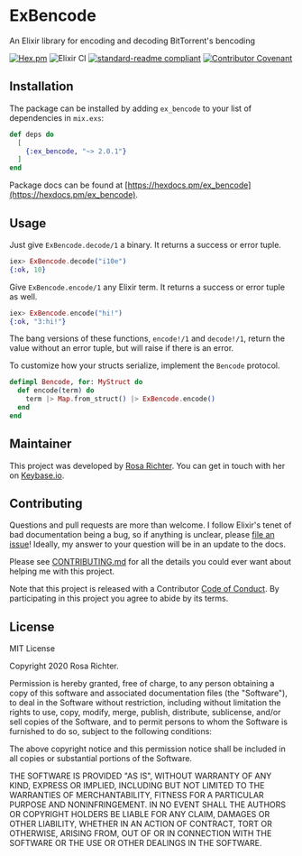 # ExBencode

An Elixir library for encoding and decoding BitTorrent's bencoding

[![Hex.pm](https://img.shields.io/hexpm/v/ex_bencode)](https://hex.pm/packages/ex_bencode/)
![Elixir CI](https://github.com/Cantido/ex_bencode/workflows/Elixir%20CI/badge.svg)
[![standard-readme compliant](https://img.shields.io/badge/readme%20style-standard-brightgreen.svg)](https://github.com/RichardLitt/standard-readme)
[![Contributor Covenant](https://img.shields.io/badge/Contributor%20Covenant-v2.0%20adopted-ff69b4.svg)](code_of_conduct.md)


## Installation

The package can be installed by adding `ex_bencode` to your list of dependencies in `mix.exs`:

```elixir
def deps do
  [
    {:ex_bencode, "~> 2.0.1"}
  ]
end
```

Package docs can be found at [https://hexdocs.pm/ex_bencode](https://hexdocs.pm/ex_bencode).

## Usage

Just give `ExBencode.decode/1` a binary.
It returns a success or error tuple.

```elixir
iex> ExBencode.decode("i10e")
{:ok, 10}
```

Give `ExBencode.encode/1` any Elixir term.
It returns a success or error tuple as well.

```elixir
iex> ExBencode.encode("hi!")
{:ok, "3:hi!"}
```

The bang versions of these functions, `encode!/1` and `decode!/1`,
return the value without an error tuple, but will raise if there is an error.

To customize how your structs serialize, implement the `Bencode` protocol.

```elixir
defimpl Bencode, for: MyStruct do
  def encode(term) do
    term |> Map.from_struct() |> ExBencode.encode()
  end
end
```

## Maintainer

This project was developed by [Rosa Richter](https://github.com/Cantido).
You can get in touch with her on [Keybase.io](https://keybase.io/cantido).

## Contributing

Questions and pull requests are more than welcome.
I follow Elixir's tenet of bad documentation being a bug,
so if anything is unclear, please [file an issue](https://github.com/Cantido/ex_bencode/issues/new)!
Ideally, my answer to your question will be in an update to the docs.

Please see [CONTRIBUTING.md](CONTRIBUTING.md) for all the details you could ever want about helping me with this project.

Note that this project is released with a Contributor [Code of Conduct](code_of_conduct.md).
By participating in this project you agree to abide by its terms.


## License

MIT License

Copyright 2020 Rosa Richter.

Permission is hereby granted, free of charge, to any person obtaining a copy of
this software and associated documentation files (the "Software"), to deal in
the Software without restriction, including without limitation the rights to
use, copy, modify, merge, publish, distribute, sublicense, and/or sell copies
of the Software, and to permit persons to whom the Software is furnished to do
so, subject to the following conditions:

The above copyright notice and this permission notice shall be included in all
copies or substantial portions of the Software.

THE SOFTWARE IS PROVIDED "AS IS", WITHOUT WARRANTY OF ANY KIND, EXPRESS OR
IMPLIED, INCLUDING BUT NOT LIMITED TO THE WARRANTIES OF MERCHANTABILITY,
FITNESS FOR A PARTICULAR PURPOSE AND NONINFRINGEMENT. IN NO EVENT SHALL THE
AUTHORS OR COPYRIGHT HOLDERS BE LIABLE FOR ANY CLAIM, DAMAGES OR OTHER
LIABILITY, WHETHER IN AN ACTION OF CONTRACT, TORT OR OTHERWISE, ARISING FROM,
OUT OF OR IN CONNECTION WITH THE SOFTWARE OR THE USE OR OTHER DEALINGS IN THE
SOFTWARE.
